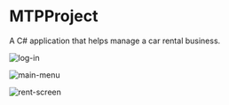 # MTPProject
 A C# application that helps manage a car rental business.
 
 
![log-in](https://user-images.githubusercontent.com/64864410/151233529-22530220-0612-44f5-b6ec-556e9df75881.png)


![main-menu](https://user-images.githubusercontent.com/64864410/151233660-0cd22c55-641d-4905-97d0-b606a6ea017c.png)


![rent-screen](https://user-images.githubusercontent.com/64864410/151233557-5c0b507a-7497-4b47-beda-36e644b0cc32.png)
